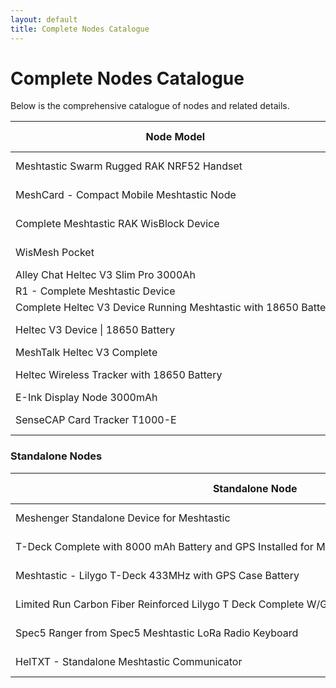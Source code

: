 ```yaml
---
layout: default
title: Complete Nodes Catalogue
---
```


# Complete Nodes Catalogue

Below is the comprehensive catalogue of nodes and related details.

<table>
  <thead>
    <tr>
      <th style="white-space: nowrap;">Node Model</th>
      <th>Fits in Pocket</th>
      <th>MCU</th>
      <th>Battery</th>
      <th>Antenna</th>
      <th>Case Material</th>
      <th>Power Switch</th>
      <th>GPS</th>
      <th>Sensors</th>
      <th>Weatherproof</th>
      <th>Approximate Runtime</th>
      <th>Price</th>
      <th>Link</th>
    </tr>
  </thead>
  <tbody>
    <tr>
      <td style="white-space: nowrap;">Meshtastic Swarm Rugged RAK NRF52 Handset</td>
      <td>Yes</td>
      <td>nRF</td>
      <td style="background-color: green;">2000mAh</td>
      <td style="background-color: green;">Gizont</td>
      <td style="background-color: green;">Injection Mold</td>
      <td style="background-color: green;">Yes</td>
      <td style="background-color: yellow; color: black;">GPS/No switch</td>
      <td>None</td>
      <td style="background-color: green;">Yes</td>
      <td>64Hrs</td>
      <td>$159.99</td>
      <td><a href="https://www.etsy.com/listing/1599932153/meshtastic-swarm-rugged-rak-nrf52">Link</a></td>
    </tr>
    <tr>
      <td style="white-space: nowrap;">MeshCard - Compact Mobile Meshtastic Node</td>
      <td>Yes</td>
      <td>nRF</td>
      <td style="background-color: green;">1100mAh</td>
      <td style="background-color: green;">Gizont</td>
      <td style="background-color: green;">Aluminum</td>
      <td style="background-color: green;">Yes</td>
      <td style="background-color: green;">GPS/with Switch</td>
      <td>None</td>
      <td>No</td>
      <td>154Hrs</td>
      <td>$123.20</td>
      <td><a href="https://www.etsy.com/listing/1736071130/meshcard-compact-mobile-meshtastic-node">Link</a></td>
    </tr>
    <tr>
      <td style="white-space: nowrap;">Complete Meshtastic RAK WisBlock Device</td>
      <td>Yes</td>
      <td>nRF</td>
      <td style="background-color: green;">2000mAh</td>
      <td style="background-color: yellow; color: black;">Stock</td>
      <td style="background-color: green;">ABS / PA6-CF</td>
      <td>None</td>
      <td>None</td>
      <td style="background-color: green;">BME680</td>
      <td>No</td>
      <td>307Hrs</td>
      <td>$125.00</td>
      <td><a href="https://www.etsy.com/listing/1725982705/complete-meshtastic-rak-wisblock-device">Link</a></td>
    </tr>
    <tr>
      <td style="white-space: nowrap;">WisMesh Pocket</td>
      <td>Yes</td>
      <td>nRF</td>
      <td style="background-color: green;">3200 mAh</td>
      <td style="background-color: yellow; color: black;">Stock</td>
      <td style="background-color: yellow; color: black;">PLA</td>
      <td style="background-color: green;">Yes</td>
      <td style="background-color: yellow; color: black;">GPS/No switch</td>
      <td>None</td>
      <td>No</td>
      <td>96Hrs</td>
      <td>$89.97</td>
      <td><a href="https://store.rokland.com/products/wismesh-pocket">Link</a></td>
    </tr>
    <tr>
      <td style="white-space: nowrap;">Alley Chat Heltec V3 Slim Pro 3000Ah</td>
      <td>Yes</td>
      <td>ESP32</td>
      <td style="background-color: green;">3000mAh</td>
      <td style="background-color: green;">Gizont</td>
      <td style="background-color: yellow; color: black;">PLA+</td>
      <td>None</td>
      <td>None</td>
      <td>None</td>
      <td>No</td>
      <td>30Hrs</td>
      <td>$79.99</td>
      <td><a href="https://www.etsy.com/listing/1733573998/heltec-v3-complete-running-meshtastic">Link</a></td>
    </tr>
    <tr>
      <td style="white-space: nowrap;">R1 - Complete Meshtastic Device</td>
      <td>Yes</td>
      <td>nRF</td>
      <td style="background-color: green;">1800mAh</td>
      <td style="background-color: yellow; color: black;">Stock</td>
      <td style="background-color: yellow; color: black;">PLA CF</td>
      <td>None</td>
      <td>None</td>
      <td>None</td>
      <td>No</td>
      <td>300Hrs</td>
      <td>$79.00</td>
      <td><a href="https://www.etsy.com/listing/1801743857/r1-complete-meshtastic-device-powered-by">Link</a></td>
    </tr>
    <tr>
      <td style="white-space: nowrap;">Complete Heltec V3 Device Running Meshtastic with 18650 Battery</td>
      <td>Yes</td>
      <td>ESP32</td>
      <td style="background-color: green;">3000mAh</td>
      <td style="background-color: green;">Gizont</td>
      <td style="background-color: green;">PETG</td>
      <td>None</td>
      <td>None</td>
      <td>None</td>
      <td>No</td>
      <td>30Hrs</td>
      <td>$72.51</td>
      <td><a href="https://www.etsy.com/listing/1726331968/complete-heltec-v3-device-running">Link</a></td>
    </tr>
    <tr>
      <td style="white-space: nowrap;">Heltec V3 Device | 18650 Battery</td>
      <td>Yes</td>
      <td>ESP32</td>
      <td style="background-color: green;">3350mAh</td>
      <td style="background-color: yellow; color: black;">Stock</td>
      <td style="background-color: green;">ABS / PA6-CF</td>
      <td>None</td>
      <td>None</td>
      <td>None</td>
      <td>No</td>
      <td>34Hrs</td>
      <td>$70.00</td>
      <td><a href="https://www.etsy.com/listing/1726354799/complete-meshtastic-heltec-v3-device">Link</a></td>
    </tr>
    <tr>
      <td style="white-space: nowrap;">MeshTalk Heltec V3 Complete</td>
      <td>Yes</td>
      <td>ESP32</td>
      <td style="background-color: green;">3000mAh</td>
      <td style="background-color: green;">5dBi</td>
      <td style="background-color: green;">PETG</td>
      <td>None</td>
      <td>None</td>
      <td>None</td>
      <td>No</td>
      <td>30Hrs</td>
      <td>$67.49</td>
      <td><a href="https://www.etsy.com/listing/1756582234/meshtalk-heltec-v3-complete-device">Link</a></td>
    </tr>
    <tr>
      <td style="white-space: nowrap;">Heltec Wireless Tracker with 18650 Battery</td>
      <td>Yes</td>
      <td>ESP32</td>
      <td style="background-color: green;">3000mAh</td>
      <td style="background-color: green;">Gizont</td>
      <td style="background-color: green;">PETG</td>
      <td>None</td>
      <td style="background-color: yellow; color: black;">GPS/No switch</td>
      <td>None</td>
      <td>No</td>
      <td>19Hrs</td>
      <td>$60.51</td>
      <td><a href="https://www.etsy.com/listing/1757243131/complete-heltec-wireless-tracker-with">Link</a></td>
    </tr>
    <tr>
      <td style="white-space: nowrap;">E-Ink Display Node 3000mAh</td>
      <td>Yes</td>
      <td>ESP32</td>
      <td style="background-color: green;">3000mAh</td>
      <td style="background-color: yellow; color: black;">Stock</td>
      <td style="background-color: yellow; color: black;">PLA+</td>
      <td>None</td>
      <td>None</td>
      <td>None</td>
      <td>No</td>
      <td>95Hrs</td>
      <td>$55.00</td>
      <td><a href="https://www.tindie.com/products/harukitoreda/e-ink-display-meshtastic-node-3000mah-complete/">Link</a></td>
    </tr>
    <tr>
      <td style="white-space: nowrap;">SenseCAP Card Tracker T1000-E</td>
      <td>Yes</td>
      <td>nRF</td>
      <td style="background-color: yellow; color: black;">700mAh</td>
      <td style="background-color: yellow; color: black;">Stock</td>
      <td style="background-color: green;">Injection Mold</td>
      <td>None</td>
      <td style="background-color: yellow; color: black;">GPS/No switch</td>
      <td style="background-color: green;">Temperature</td>
      <td style="background-color: green;">Yes</td>
      <td>48Hrs</td>
      <td>$39.90</td>
      <td><a href="https://www.seeedstudio.com/SenseCAP-Card-Tracker-T1000-E-for-Meshtastic-p-5913.html">Link</a></td>
    </tr>
  </tbody>
</table>

### Standalone Nodes

<table>
  <thead>
    <tr>
      <th style="white-space: nowrap;">Standalone Node</th>
      <th>Keyboard Handheld</th>
      <th>MCU</th>
      <th>Battery</th>
      <th>Antenna</th>
      <th>Case Material</th>
      <th>Power Switch</th>
      <th>GPS</th>
      <th>Sensor</th>
      <th>Buzzer</th>
      <th>Approximate Runtime</th>
      <th>Price</th>
      <th>Link</th>
    </tr>
  </thead>
  <tbody>
    <tr>
      <td style="white-space: nowrap;">Meshenger Standalone Device for Meshtastic</td>
      <td style="background-color: green;">Cardkb</td>
      <td>nRF</td>
      <td style="background-color: green;">4000mAh</td>
      <td style="background-color: green;">Gizont</td>
      <td style="background-color: green;">ASA</td>
      <td style="background-color: green;">Yes</td>
      <td style="background-color: yellow; color: black;">GPS/No switch</td>
      <td>None</td>
      <td style="background-color: green;">Yes</td>
      <td>312 Hrs</td>
      <td>$250.00</td>
      <td><a href="https://www.etsy.com/listing/1390142667/meshenger-standalone-device-for">Link</a></td>
    </tr>
    <tr>
      <td style="white-space: nowrap;">T-Deck Complete with 8000 mAh Battery and GPS Installed for Meshtastic</td>
      <td style="background-color: yellow; color: black;">Blackberry</td>
      <td>ESP32</td>
      <td style="background-color: green;">8000mAh</td>
      <td style="background-color: yellow; color: black;">Stock</td>
      <td style="background-color: yellow; color: black;">PLA</td>
      <td style="background-color: green;">Yes</td>
      <td style="background-color: green;">GPS/with Switch</td>
      <td>None</td>
      <td style="background-color: green;">Yes</td>
      <td>76Hrs</td>
      <td>$205.00</td>
      <td><a href="https://www.etsy.com/listing/1740148840/t-deck-complete-with-8000-mah-battery">Link</a></td>
    </tr>
    <tr>
      <td style="white-space: nowrap;">Meshtastic - Lilygo T-Deck 433MHz with GPS Case Battery</td>
      <td style="background-color: yellow; color: black;">Blackberry</td>
      <td>ESP32</td>
      <td style="background-color: green;">6000mAh</td>
      <td style="background-color: green;">3dBi</td>
      <td style="background-color: yellow; color: black;">PLA+</td>
      <td style="background-color: green;">Yes</td>
      <td>GPS/No switch</td>
      <td>None</td>
      <td style="background-color: green;">Yes</td>
      <td>14Hrs</td>
      <td>$216.82</td>
      <td><a href="https://www.etsy.com/listing/1768715019/meshtastic-lilygo-t-deck-with-gps-case">Link</a></td>
    </tr>
    <tr>
      <td style="white-space: nowrap;">Limited Run Carbon Fiber Reinforced Lilygo T Deck Complete W/GPS, Speaker and 8,000mAh Battery</td>
      <td style="background-color: yellow; color: black;">Blackberry</td>
      <td>ESP32</td>
      <td style="background-color: green;">8000mAh</td>
      <td style="background-color: green;">3dBi</td>
      <td style="background-color: green;">PETG</td>
      <td style="background-color: green;">Yes</td>
      <td style="background-color: yellow; color: black;">GPS/No switch</td>
      <td>None</td>
      <td style="background-color: green;">Yes</td>
      <td>19Hrs</td>
      <td>$185.40</td>
      <td><a href="https://www.etsy.com/listing/1801509135/limited-run-carbon-fiber-rienforced">Link</a></td>
    </tr>
    <tr>
      <td style="white-space: nowrap;">Spec5 Ranger from Spec5 Meshtastic LoRa Radio Keyboard</td>
      <td style="background-color: yellow; color: black;">Blackberry</td>
      <td>ESP32</td>
      <td style="background-color: green;">3300mAh</td>
      <td>Unknown</td>
      <td style="background-color: green;">PETG</td>
      <td style="background-color: green;">Yes</td>
      <td style="background-color: yellow; color: black;">GPS/No switch</td>
      <td>None</td>
      <td style="background-color: green;">Yes</td>
      <td>8Hrs</td>
      <td>$179.99</td>
      <td><a href="https://www.etsy.com/listing/1727452694/spec5-ranger-from-spec5-meshtastic-lora">Link</a></td>
    </tr>
    <tr>
      <td style="white-space: nowrap;">HelTXT - Standalone Meshtastic Communicator</td>
      <td style="background-color: green;">Cardkb</td>
      <td>ESP32</td>
      <td>4000mAh</td>
      <td style="background-color: yellow; color: black;">Stock</td>
      <td style="background-color: yellow; color: black;">PLA+</td>
      <td style="background-color: green;">Yes</td>
      <td style="background-color: green;">GPS/with mosfet</td>
      <td style="background-color: green;">BME680</td>
      <td style="background-color: green;">Yes</td>
      <td>168Hrs</td>
      <td>$115.00</td>
      <td><a href="https://www.tindie.com/products/harukitoreda/heltxt-standalone-meshtastic-communicator/">Link</a></td>
    </tr>
  </tbody>
</table>

